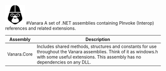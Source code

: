![Vanara](/docs/Vanara64x64.png)
#Vanara
A set of .NET assemblies containing PInvoke (Interop) references and related extensions.

Assembly | Description
-------- | -----------
Vanara.Core | Includes shared methods, structures and constants for use throughout the Vanara assemblies. Think of it as windows.h with some useful extensions. This assembly has no dependencies on any DLL.
